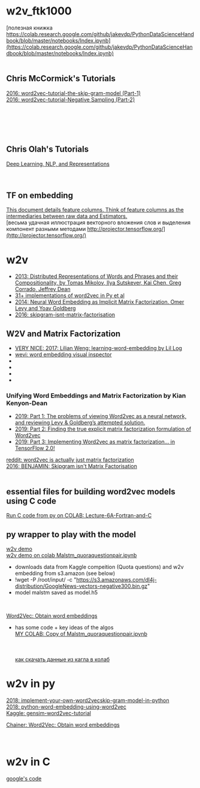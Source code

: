 # w2v_ftk1000

[полезная книжка https://colab.research.google.com/github/jakevdp/PythonDataScienceHandbook/blob/master/notebooks/Index.ipynb](https://colab.research.google.com/github/jakevdp/PythonDataScienceHandbook/blob/master/notebooks/Index.ipynb)<br>
[]()<br>

## Chris McCormick's Tutorials 
[2016: word2vec-tutorial-the-skip-gram-model (Part-1)](http://mccormickml.com/2016/04/19/word2vec-tutorial-the-skip-gram-model/)<br>
[2016: word2vec-tutorial-Negative Sampling (Part-2)](http://mccormickml.com/2017/01/11/word2vec-tutorial-part-2-negative-sampling/)<br>[]()<br>
[]()<br>
[]()<br>

[]()<br>

## Chris Olah's Tutorials 
[Deep Learning, NLP, and Representations](http://colah.github.io/posts/2014-07-NLP-RNNs-Representations/)<br>
[]()<br>
[]()<br>

## TF on embedding
[This document details feature columns. Think of feature columns as the intermediaries between raw data and Estimators.](https://github.com/tensorflow/docs/blob/master/site/en/r1/guide/feature_columns.md)<br>
[весьма удачная иллюстрация векторного вложения слов и выделения компонент разными методами http://projector.tensorflow.org/](http://projector.tensorflow.org/)<br>


# w2v
* [2013: Distributed Representations of Words and Phrases and their Compositionality, by Tomas Mikolov, Ilya Sutskever, Kai Chen, Greg Corrado, Jeffrey Dean](https://arxiv.org/abs/1310.4546)<br>
* [31+ implementations of word2vec in Py et al](https://paperswithcode.com/paper/distributed-representations-of-words-and-1#code)<br>
* [2014: Neural Word Embedding as Implicit Matrix Factorization. Omer Levy and Yoav Goldberg](https://wordrepr.danieldk.eu/levy-2014.pdf)<br>
* [2016: skipgram-isnt-matrix-factorisation](tp://building-babylon.net/2016/05/12/skipgram-isnt-matrix-factorisation/)<br>

## W2V and Matrix Factorization
* [VERY NICE: 2017: Lilian Weng: learning-word-embedding by Lil Log](https://lilianweng.github.io/lil-log/2017/10/15/learning-word-embedding.html#loss-functions)<br>
* [wevi: word embedding visual inspector](https://ronxin.github.io/wevi/)<br>
* []()<br>
* []()<br>
* []()<br>
* []()<br>

### Unifying Word Embeddings and Matrix Factorization by Kian Kenyon-Dean
* [2019: Part 1: The problems of viewing Word2vec as a neural network, and reviewing Levy & Goldberg’s attempted solution.](https://medium.com/radix-ai-blog/unifying-word-embeddings-and-matrix-factorization-part-1-cb3984e95141)<br>
* [2019: Part 2: Finding the true explicit matrix factorization formulation of Word2vec](https://medium.com/radix-ai-blog/unifying-word-embeddings-and-matrix-factorization-part-2-a0174ace78b8)<br>
* [2019: Part 3: Implementing Word2vec as matrix factorization… in TensorFlow 2.0!](https://medium.com/radix-ai-blog/unifying-word-embeddings-and-matrix-factorization-part-3-4269d9a07470)<br>


[reddit: word2vec is actually just matrix factorization](https://www.reddit.com/r/MachineLearning/comments/2m34kp/word2vec_is_actually_just_matrix_factorization/)<br>
[2016:  BENJAMIN: Skipgram isn't Matrix Factorisation](http://building-babylon.net/2016/05/12/skipgram-isnt-matrix-factorisation/)<br>
[]()<br>


## essential files for building word2vec models using C code 
[Run C code from py on COLAB: Lecture-6A-Fortran-and-C](https://colab.research.google.com/github/jrjohansson/scientific-python-lectures/blob/master/Lecture-6A-Fortran-and-C.ipynb)<br>
## py wrapper to play with the model


[w2v demo](https://github.com/Suji04/NormalizedNerd/blob/master/Introduction%20to%20NLP/Word2Vec.ipynb)<br>
[w2v demo on colab Malstm_quoraquestionpair.ipynb](https://colab.research.google.com/drive/1CXdKsk9mvHiuFMRowELp0NDP5__bsuVy#scrollTo=tfWFxxNGXqDr)<br>
  - downloads data from Kaggle compeition (Quota questions) and w2v embedding from s3.amazon (see below)
  - !wget -P /root/input/ -c "https://s3.amazonaws.com/dl4j-distribution/GoogleNews-vectors-negative300.bin.gz"
  - model malstm saved as model.h5<br>
<br>

[Word2Vec: Obtain word embeddings](https://chainer-colab-notebook.readthedocs.io/en/latest/notebook/official_example/word2vec.html)<br>
  - has some code + key ideas of the algos<br>
[MY COLAB: Copy of Malstm_quoraquestionpair.ipynb](https://colab.research.google.com/drive/1deTNTvPlzO0oRLCuyf377AviWXiS7xRm)<br>
[]()<br>
[]()<br>
[]()<br>
[как скачать данные из кагла в колаб](https://www.kaggle.com/c/made-thousand-facial-landmarks/discussion/143089)<br>

# w2v in py
[2018: implement-your-own-word2vecskip-gram-model-in-python](https://www.geeksforgeeks.org/implement-your-own-word2vecskip-gram-model-in-python/?ref=rp)<br>
[2018: python-word-embedding-using-word2vec](https://www.geeksforgeeks.org/python-word-embedding-using-word2vec/)<br>
[Kaggle: gensim-word2vec-tutorial](https://www.kaggle.com/pierremegret/gensim-word2vec-tutorial)<br>

[Chainer: Word2Vec: Obtain word embeddings](https://chainer-colab-notebook.readthedocs.io/en/latest/notebook/official_example/word2vec.html)<br>
[]()<br>
[]()<br>

# w2v in C
[google's code](https://code.google.com/archive/p/word2vec/)<br>
[]()<br>

